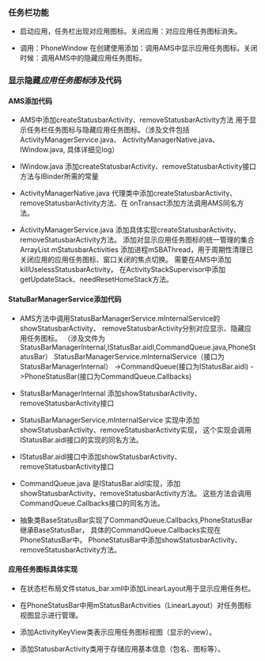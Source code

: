 ### 任务栏功能

- 启动应用，任务栏出现对应用图标。关闭应用：对应应用任务图标消失。

- 调用：PhoneWindow 在创建使用添加：调用AMS中显示应用任务图标。关闭时候：调用AMS中的隐藏应用任务图标。

### 显示隐藏***应用任务图标***涉及代码

#### AMS添加代码

- AMS中添加createStatusbarActivity、removeStatusbarActivity方法
用于显示任务栏任务图标与隐藏应用任务图标。（涉及文件包括ActivityManagerService.java、
ActivityManagerNative.java、IWindow.java, 具体详细见log）

- IWindow.java 添加createStatusbarActivity、removeStatusbarActivity接口方法与IBinder所需的常量

- ActivityManagerNative.java 代理类中添加createStatusbarActivity、removeStatusbarActivity方法、在 onTransact添加方法调用AMS同名方法。

- ActivityManagerService.java 添加具体实现createStatusbarActivity、removeStatusbarActivity方法。
添加对显示应用任务图标的统一管理的集合ArrayList<Integer> mStatusbarActivities
添加进程mSBAThread，用于周期性清理已关闭应用的应用任务图标、窗口关闭的焦点切换。
需要在AMS中添加killUselessStatusbarActivity，
在ActivityStackSupervisor中添加getUpdateStack、needResetHomeStack方法。

#### StatuBarManagerService添加代码

- AMS方法中调用StatusBarManagerService.mInternalService的showStatusbarActivity、
removeStatusbarActivity分别对应显示、隐藏应用任务图标。
（涉及文件为StatusBarManagerInternal,IStatusBar.aidl,CommandQueue.java,PhoneStatusBar）
      StatusBarManagerService.mInternalService（接口为StatusBarManagerInternal）
        ->CommandQueue(接口为IStatusBar.aidl)
        ->PhoneStatusBar(接口为CommandQueue.Callbacks)
- StatusBarManagerInternal 添加showStatusbarActivity、removeStatusbarActivity接口

- StatusBarManagerService.mInternalService 实现中添加showStatusbarActivity、removeStatusbarActivity实现，
这个实现会调用IStatusBar.aidl接口的实现的同名方法。

- IStatusBar.aidl接口中添加showStatusbarActivity、removeStatusbarActivity接口

- CommandQueue.java 是IStatusBar.aidl实现，添加showStatusbarActivity、removeStatusbarActivity方法。
这些方法会调用CommandQueue.Callbacks接口的同名方法。

- 抽象类BaseStatusBar实现了CommandQueue.Callbacks,PhoneStatusBar 继承BaseStatusBar，
具体的CommandQueue.Callbacks实现在PhoneStatusBar中。
PhoneStatusBar中添加showStatusbarActivity、removeStatusbarActivity方法。

#### 应用任务图标具体实现

- 在状态栏布局文件status_bar.xml中添加LinearLayout用于显示应用任务栏。

- 在PhoneStatusBar中用mStatusBarActivities（LinearLayout）对任务图标视图显示进行管理。

- 添加ActivityKeyView类表示应用任务图标视图（显示的view）。

- 添加StatusbarActivity类用于存储应用基本信息（包名、图标等）。
